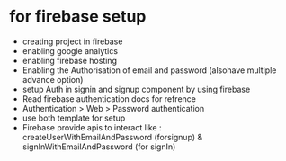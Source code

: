 # for firebase setup

- creating project in firebase
- enabling google analytics
- enabling firebase hosting
- Enabling the Authorisation of email and password (alsohave multiple advance option)
- setup Auth in signin and signup component by using firebase
- Read firebase authentication docs for refrence
- Authentication > Web > Password authentication
- use both template for setup
- Firebase provide apis to interact
  like : createUserWithEmailAndPassword (forsignup) & signInWithEmailAndPassword (for signIn)
